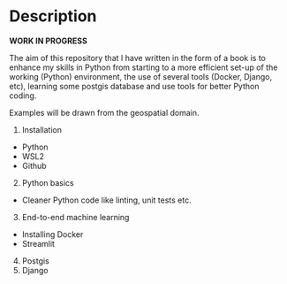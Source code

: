 # Description

**WORK IN PROGRESS**

The aim of this repository that I have written in the form of a book is to enhance my skills in Python from starting to a more efficient set-up of the working (Python) environment, the use of several tools (Docker, Django, etc), learning some postgis database and use tools for better Python coding. 

Examples will be drawn from the geospatial domain. 

1. Installation
- Python
- WSL2
- Github 
2. Python basics
- Cleaner Python code like linting, unit tests etc.
3. End-to-end machine learning
  - Installing Docker
  - Streamlit
4. Postgis
5. Django
